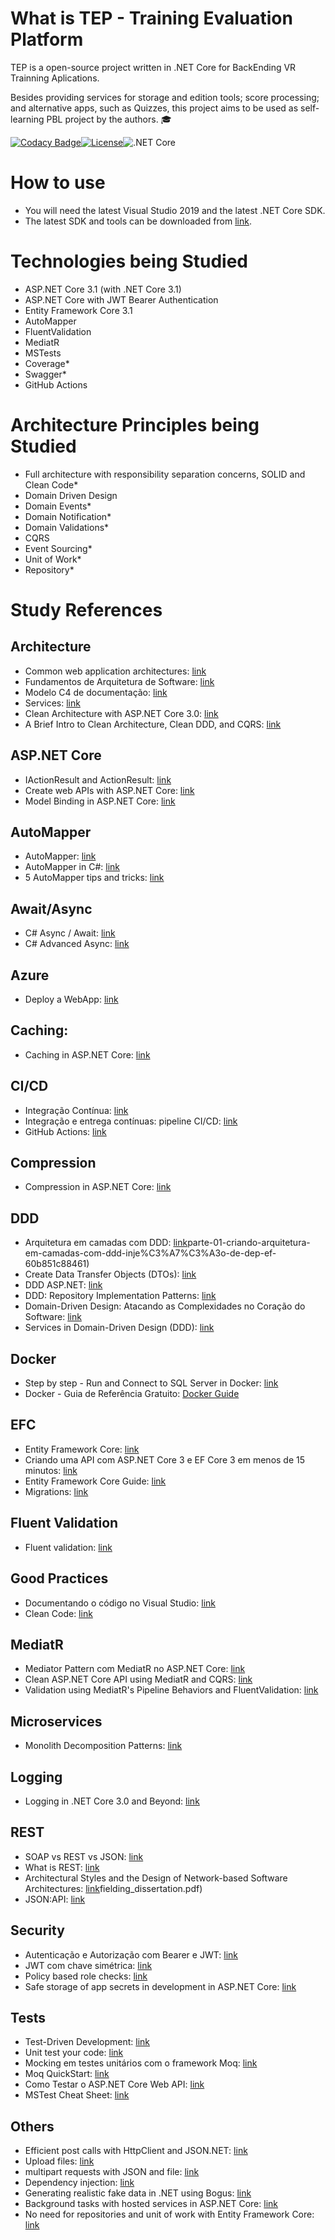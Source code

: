 What is TEP - Training Evaluation Platform
=====================
TEP is a open-source project written in .NET Core for BackEnding VR Trainning Aplications.

Besides providing services for storage and edition tools; score processing; and alternative apps, such as Quizzes, this project aims to be used as self-learning PBL project by the authors. :mortar_board: 

[![Codacy Badge](https://api.codacy.com/project/badge/Grade/91e984d9fad349de82d2888efce791ca)](https://app.codacy.com/manual/rmcs87/TrainingEvaluationPlatform?utm_source=github.com&utm_medium=referral&utm_content=rmcs87/TrainingEvaluationPlatform&utm_campaign=Badge_Grade_Dashboard)[![License](https://img.shields.io/github/license/rmcs87/TrainingEvaluationPlatform)](LICENSE)![.NET Core](https://github.com/rmcs87/TrainingEvaluationPlatform/workflows/.NET%20Core/badge.svg?branch=master)

How to use
==
-   You will need the latest Visual Studio 2019 and the latest .NET Core SDK.
-   The latest SDK and tools can be downloaded from [link](https://dot.net/core).

Technologies being Studied
==
-   ASP.NET Core 3.1 (with .NET Core 3.1)
-   ASP.NET Core with JWT Bearer Authentication
-   Entity Framework Core 3.1
-   AutoMapper
-   FluentValidation
-   MediatR
-   MSTests
-   Coverage*
-   Swagger*
-   GitHub Actions

Architecture Principles being Studied
==
-   Full architecture with responsibility separation concerns, SOLID and Clean Code*
-   Domain Driven Design
-   Domain Events*
-   Domain Notification*
-   Domain Validations*
-   CQRS
-   Event Sourcing*
-   Unit of Work*
-   Repository*

Study References
==

Architecture
--
-   Common web application architectures: [link](https://docs.microsoft.com/pt-br/dotnet/architecture/modern-web-apps-azure/common-web-application-architectures)
-   Fundamentos de Arquitetura de Software: [link](https://www.youtube.com/watch?v=jUH5lKfpWE0)
-   Modelo C4 de documentação: [link](https://www.infoq.com/br/articles/C4-architecture-model/)
-   Services: [link](https://pt.stackoverflow.com/questions/365350/domain-driven-design-qual-a-diferen%C3%A7a-entre-domain-services-infrastructure-ser)
-   Clean Architecture with ASP.NET Core 3.0: [link](https://www.youtube.com/watch?v=dK4Yb6-LxAk)
-   A Brief Intro to Clean Architecture, Clean DDD, and CQRS: [link](https://medium.com/software-alchemy/a-brief-intro-to-clean-architecture-clean-ddd-and-cqrs-23243c3f31b3)

ASP.NET Core
--
-   IActionResult and ActionResult: [link](https://exceptionnotfound.net/asp-net-core-demystified-action-results/)
-   Create web APIs with ASP.NET Core: [link](https://docs.microsoft.com/en-us/aspnet/core/web-api/?view=aspnetcore-3.0#apicontroller-attribute)
-   Model Binding in ASP.NET Core: [link](https://docs.microsoft.com/pt-br/aspnet/core/mvc/models/model-binding?view=aspnetcore-3.1)

AutoMapper
--
-   AutoMapper: [link](https://docs.automapper.org/en/latest/Getting-started.html)
-   AutoMapper in C#: [link](https://dotnettutorials.net/lesson/automapper-in-c-sharp/)
-   5 AutoMapper tips and tricks: [link](https://www.codeproject.com/articles/814869/automapper-tips-and-tricks)

Await/Async
--
-   C# Async / Await: [link](https://www.youtube.com/watch?v=2moh18sh5p4)
-   C# Advanced Async: [link](https://www.youtube.com/watch?v=ZTKGRJy5P2M)

Azure
--
-   Deploy a WebApp: [link](https://docs.microsoft.com/en-us/azure/developer/python/tutorial-deploy-app-service-on-linux-04)

Caching:
--
-   Caching in ASP.NET Core: [link](https://docs.microsoft.com/pt-br/aspnet/core/performance/caching/response?view=aspnetcore-3.1)

CI/CD
--
-   Integração Contínua: [link](https://www.youtube.com/watch?v=nI3IjYcBGiU)
-   Integração e entrega contínuas: pipeline CI/CD: [link](https://www.redhat.com/pt-br/topics/devops/what-is-ci-cd)
-   GitHub Actions: [link](https://docs.github.com/en/actions)

Compression
--
-   Compression in ASP.NET Core: [link](https://docs.microsoft.com/pt-br/aspnet/core/performance/response-compression?view=aspnetcore-3.1)

DDD
--
-   Arquitetura em camadas com DDD: [link](https://medium.com/@ericandrade_24404/)parte-01-criando-arquitetura-em-camadas-com-ddd-inje%C3%A7%C3%A3o-de-dep-ef-60b851c88461)
-   Create Data Transfer Objects (DTOs): [link](https://docs.microsoft.com/pt-br/aspnet/web-api/overview/data/using-web-api-with-entity-framework/part-5)
-   DDD ASP.NET: [link](https://www.devmedia.com.br/ddd-asp-net-criando-um-repositorio-de-dados-parte-1/31733)
-   DDD: Repository Implementation Patterns: [link](https://lostechies.com/jimmybogard/2009/09/03/ddd-repository-implementation-patterns/)
-   Domain-Driven Design: Atacando as Complexidades no Coração do Software: [link](https://www.amazon.com.br/Domain-Driven-Design-Eric-Evans/dp/8550800651)
-   Services in Domain-Driven Design (DDD): [link](http://gorodinski.com/blog/2012/04/14/services-in-domain-driven-design-ddd/)

Docker
--
-   Step by step - Run and Connect to SQL Server in Docker: [link](https://www.youtube.com/watch?v=SJAl3vOX05M)
-   Docker - Guia de Referência Gratuito:
[Docker Guide](https://medium.com/@renato.groffe/docker-guia-de-refer%C3%AAncia-gratuito-70c14cfd8132 "Docker Guide")

EFC
--
-   Entity Framework Core: [link](https://docs.microsoft.com/pt-br/ef/core/)
-   Criando uma API com ASP.NET Core 3 e EF Core 3 em menos de 15 minutos: [link](https://www.youtube.com/watch?v=but7jqjopKM)
-   Entity Framework Core Guide: [link](https://www.learnentityframeworkcore.com/)
-   Migrations: [link](https://www.entityframeworktutorial.net/efcore/entity-framework-core-migration.aspx)

Fluent Validation
--
-   Fluent validation: [link](https://fluentvalidation.net/)

Good Practices
--
-   Documentando o código no Visual Studio: [link](https://www.devmedia.com.br/documentando-o-codigo-no-visual-studio/28927)
-   Clean Code: [link](https://www.pearson.ch/Informatik/PrenticeHall/EAN/9780132350884/Clean-Code)

MediatR
--
-   Mediator Pattern com MediatR no ASP.NET Core: [link](https://www.treinaweb.com.br/blog/mediator-pattern-com-mediatr-no-asp-net-core/)
-   Clean ASP.NET Core API using MediatR and CQRS: [link](https://www.youtube.com/watch?v=YzOBrVlthMk)
-   Validation using MediatR's Pipeline Behaviors and FluentValidation: [link](https://www.youtube.com/watch?v=2JzQuIvxIqk)

Microservices
--
-   Monolith Decomposition Patterns: [link](https://www.infoq.com/presentations/microservices-principles-patterns/)

Logging
--
-   Logging in .NET Core 3.0 and Beyond: [link](https://www.youtube.com/watch?v=oXNslgIXIbQ)

REST
--
-   SOAP vs REST vs JSON: [link](https://raygun.com/blog/soap-vs-rest-vs-json/)
-   What is REST: [link](https://restfulapi.net/)
-   Architectural Styles and the Design of Network-based Software Architectures: [link](https://www.ics.uci.edu/~fielding/pubs/dissertation/)fielding_dissertation.pdf)
-   JSON:API: [link](https://jsonapi.org/)

Security
--
-   Autenticação e Autorização com Bearer e JWT: [link](https://balta.io/blog/aspnetcore-3-autenticacao-autorizacao-bearer-jwt?rdst_srcid=2132416)
-   JWT com chave simétrica: [link](https://www.brunobrito.net.br/jwt-com-chave-assimetrica/?fbclid=IwAR3B2xknd8cH3XULDsYYCAMhRq6SBQs6ON3shemPIUoXPDbUZpPXyduQld0)
-   Policy based role checks: [link](https://docs.microsoft.com/en-us/aspnet/core/security/authorization/roles?view=aspnetcore-3.1https://docs.microsoft.com/en-us/aspnet/core/security/authorization/roles?view=aspnetcore-3.1)
-   Safe storage of app secrets in development in ASP.NET Core: [link](https://docs.microsoft.com/pt-br/aspnet/core/security/app-secrets?view=aspnetcore-3.1&tabs=windows)

Tests
--
-   Test-Driven Development: [link](https://tdd.caelum.com.br/)
-   Unit test your code: [link](https://docs.microsoft.com/pt-br/visualstudio/test/unit-test-your-code?view=vs-2019)
-   Mocking em testes unitários com o framework Moq: [link](https://www.devmedia.com.br/mocking-em-testes-unitarios-com-o-framework-moq/36724)
-   Moq QuickStart: [link](https://github.com/Moq/moq4/wiki/Quickstart)
-   Como Testar o ASP.NET Core Web API: [link](https://www.infoq.com/br/articles/testing-aspnet-core-web-api/)
-   MSTest Cheat Sheet: [link](https://www.automatetheplanet.com/wp-content/uploads/2018/05/mstest-cheat-sheet-automatetheplanet.pdf)

Others
--
-   Efficient post calls with HttpClient and JSON.NET: [link](https://johnthiriet.com/efficient-post-calls/)
-   Upload files: [link](https://docs.microsoft.com/pt-br/aspnet/core/mvc/models/file-uploads?view=aspnetcore-3.1)
-   multipart requests with JSON and file: [link](https://thomaslevesque.com/2018/09/04/handling-multipart-requests-with-json-and-file-uploads-in-asp-net-core/)
-   Dependency injection: [link](https://docs.microsoft.com/pt-br/aspnet/core/fundamentals/dependency-injection?view=aspnetcore-3.1)
-   Generating realistic fake data in .NET using Bogus: [link](https://www.youtube.com/watch?v=T9pwE1GAr_U)
-   Background tasks with hosted services in ASP.NET Core: [link](https://docs.microsoft.com/pt-br/aspnet/core/fundamentals/host/hosted-services?view=aspnetcore-3.1&tabs=visual-studio)
-   No need for repositories and unit of work with Entity Framework Core: [link](https://gunnarpeipman.com/ef-core-repository-unit-of-work/)
